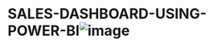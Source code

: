 # SALES-DASHBOARD-USING-POWER-BI![image](https://github.com/adit2005/SALES-DASHBOARD-USING-POWER-BI/assets/119931302/5a2d0a4a-6619-49f5-929e-0262e19274cf)
